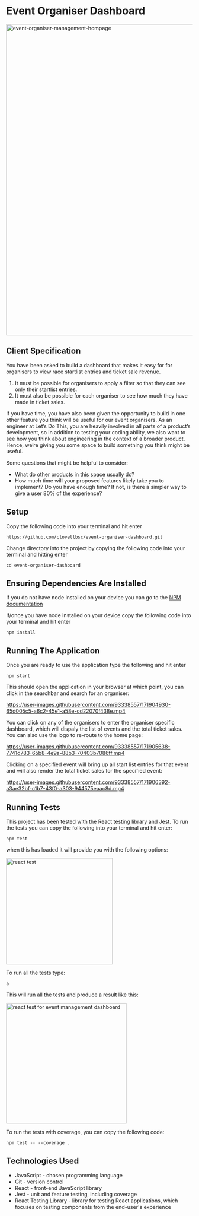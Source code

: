 # Event Organiser Dashboard
<img width="839" alt="event-organiser-management-hompage" src="https://user-images.githubusercontent.com/93338557/171903905-9f1ff256-bf26-4bca-b6f6-9c02322a587d.png">

## Client Specification

You have been asked to build a dashboard that makes it easy for for organisers to view race startlist entries and ticket sale revenue.

1. It must be possible for organisers to apply a filter so that they can see only their startlist entries.
2. It must also be possible for each organiser to see how much they have made in ticket sales.

If you have time, you have also been given the opportunity to build in one other feature you think will be useful for our event organisers. As an engineer at Let’s Do This, you are heavily involved in all parts of a product’s development, so in addition to testing your coding ability, we also want to see how you think about engineering in the context of a broader product. Hence, we’re giving you some space to build something you think might be useful.

Some questions that might be helpful to consider:

- What do other products in this space usually do?
- How much time will your proposed features likely take you to implement? Do you have enough time? If not, is there a simpler way to give a user 80% of the experience?

## Setup

Copy the following code into your terminal and hit enter

```
https://github.com/clovellbsc/event-organiser-dashboard.git
```

Change directory into the project by copying the following code into your terminal and hitting enter

```
cd event-organiser-dashboard
```

## Ensuring Dependencies Are Installed

If you do not have node installed on your device you can go to the [NPM documentation](https://docs.npmjs.com/downloading-and-installing-node-js-and-npm "NPM documentation")

If/once you have node installed on your device copy the following code into your terminal and hit enter

```
npm install
```

## Running The Application

Once you are ready to use the application type the following and hit enter
```
npm start
```

This should open the application in your browser at which point, you can click in the searchbar and search for an organiser:

https://user-images.githubusercontent.com/93338557/171904930-65d005c5-a6c2-45e1-a58e-cd22070f438e.mp4

You can click on any of the organisers to enter the organiser specific dashboard, which will dispaly the list of events and the total ticket sales. You can also use the logo to re-route to the home page:

https://user-images.githubusercontent.com/93338557/171905638-7741d783-65b8-4e9a-88b3-70403b7086ff.mp4

Clicking on a specified event will bring up all start list entries for that event and will also render the total ticket sales for the specified event:

https://user-images.githubusercontent.com/93338557/171906392-a3ae32bf-c1b7-43f0-a303-944575eaac8d.mp4


## Running Tests

This project has been tested with the React testing library and Jest. To run the tests you can copy the following into your terminal and hit enter:
```
npm test
```

when this has loaded it will provide you with the following options:

<img width="287" alt="react test" src="https://user-images.githubusercontent.com/93338557/170873311-777a5410-0459-4af2-9704-0cf3ddc2afdd.png">

To run all the tests type:
```
a
```

This will run all the tests and produce a result like this: 

<img width="325" alt="react test for event management dashboard" src="https://user-images.githubusercontent.com/93338557/171906874-e356dd81-723a-4c8c-901f-a2a1e22701ed.png">

To run the tests with coverage, you can copy the following code:
```
npm test -- --coverage .
```

## Technologies Used

- JavaScript - chosen programming language
- Git - version control
- React - front-end JavaScript library
- Jest - unit and feature testing, including coverage
- React Testing Library - library for testing React applications, which focuses on testing components from the end-user's experience
